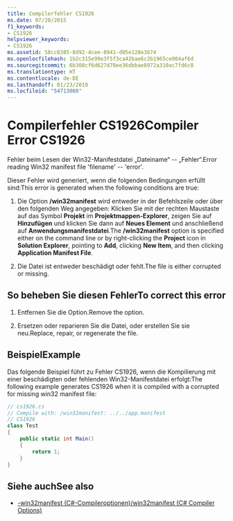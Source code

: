 ```yaml
---
title: Compilerfehler CS1926
ms.date: 07/20/2015
f1_keywords:
- CS1926
helpviewer_keywords:
- CS1926
ms.assetid: 58cc8385-8d92-4cee-8941-d05e128e3674
ms.openlocfilehash: 1b2c315e99e3f5f3ca42bae6c2b1965ce004af6d
ms.sourcegitcommit: 6b308cf6d627d78ee36dbbae8972a310ac7fd6c8
ms.translationtype: HT
ms.contentlocale: de-DE
ms.lasthandoff: 01/23/2019
ms.locfileid: "54713008"
---
```

# <a name="compiler-error-cs1926"></a><span data-ttu-id="587a8-102">Compilerfehler CS1926</span><span class="sxs-lookup"><span data-stu-id="587a8-102">Compiler Error CS1926</span></span>

<span data-ttu-id="587a8-103">Fehler beim Lesen der Win32-Manifestdatei „Dateiname“ -- „Fehler“.</span><span class="sxs-lookup"><span data-stu-id="587a8-103">Error reading Win32 manifest file 'filename' -- 'error'.</span></span>  
  
 <span data-ttu-id="587a8-104">Dieser Fehler wird generiert, wenn die folgenden Bedingungen erfüllt sind:</span><span class="sxs-lookup"><span data-stu-id="587a8-104">This error is generated when the following conditions are true:</span></span>  
  
1. <span data-ttu-id="587a8-105">Die Option **/win32manifest** wird entweder in der Befehlszeile oder über den folgenden Weg angegeben: Klicken Sie mit der rechten Maustaste auf das Symbol **Projekt** im **Projektmappen-Explorer**, zeigen Sie auf **Hinzufügen** und klicken Sie dann auf **Neues Element** und anschließend auf **Anwendungsmanifestdatei**.</span><span class="sxs-lookup"><span data-stu-id="587a8-105">The **/win32manifest** option is specified either on the command line or by right-clicking the **Project** icon in **Solution Explorer**, pointing to **Add**, clicking **New Item**, and then clicking **Application Manifest File**.</span></span>  
  
2. <span data-ttu-id="587a8-106">Die Datei ist entweder beschädigt oder fehlt.</span><span class="sxs-lookup"><span data-stu-id="587a8-106">The file is either corrupted or missing.</span></span>  
  
## <a name="to-correct-this-error"></a><span data-ttu-id="587a8-107">So beheben Sie diesen Fehler</span><span class="sxs-lookup"><span data-stu-id="587a8-107">To correct this error</span></span>  
  
1. <span data-ttu-id="587a8-108">Entfernen Sie die Option.</span><span class="sxs-lookup"><span data-stu-id="587a8-108">Remove the option.</span></span>  
  
2. <span data-ttu-id="587a8-109">Ersetzen oder reparieren Sie die Datei, oder erstellen Sie sie neu.</span><span class="sxs-lookup"><span data-stu-id="587a8-109">Replace, repair, or regenerate the file.</span></span>  
  
## <a name="example"></a><span data-ttu-id="587a8-110">Beispiel</span><span class="sxs-lookup"><span data-stu-id="587a8-110">Example</span></span>

 <span data-ttu-id="587a8-111">Das folgende Beispiel führt zu Fehler CS1926, wenn die Kompilierung mit einer beschädigten oder fehlenden Win32-Manifestdatei erfolgt:</span><span class="sxs-lookup"><span data-stu-id="587a8-111">The following example generates CS1926 when it is compiled with a corrupted for missing win32 manifest file:</span></span>  

```csharp
// cs1926.cs  
// Compile with: /win32manifest: ../../app.manifest  
// CS1926  
class Test  
{  
    public static int Main()  
    {  
        return 1;  
    }  
}
```

## <a name="see-also"></a><span data-ttu-id="587a8-112">Siehe auch</span><span class="sxs-lookup"><span data-stu-id="587a8-112">See also</span></span>

- [<span data-ttu-id="587a8-113">-win32manifest (C#-Compileroptionen)</span><span class="sxs-lookup"><span data-stu-id="587a8-113">/win32manifest (C# Compiler Options)</span></span>](../../../csharp/language-reference/compiler-options/win32manifest-compiler-option.md)
